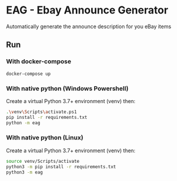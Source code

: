 # EAG - Ebay Announce Generator
Automatically generate the announce description for you eBay items

## Run
### With docker-compose
`docker-compose up`

### With native python (Windows Powershell)
Create a virtual Python 3.7+ environment (venv) then:
```bash
.\venv\Scripts\activate.ps1
pip install -r requirements.txt
python -m eag
```
### With native python (Linux)
Create a virtual Python 3.7+ environment (venv) then:

```bash
source venv/Scripts/activate
python3 -m pip install -r requirements.txt
python3 -m eag
```
